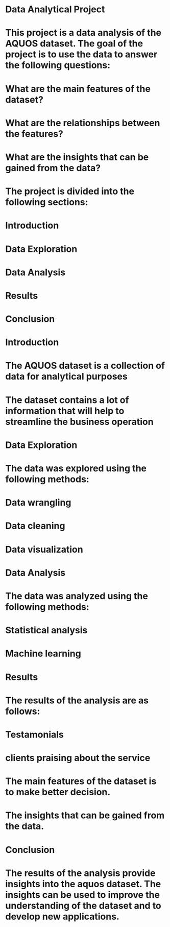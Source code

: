# Data Analytical Project

# This project is a data analysis of the AQUOS dataset. The goal of the project is to use the data to answer the following questions:

# What are the main features of the dataset?
# What are the relationships between the features?
# What are the insights that can be gained from the data?
# The project is divided into the following sections:

# Introduction
# Data Exploration
# Data Analysis
# Results
# Conclusion

# Introduction
# The AQUOS dataset is a collection of data for analytical purposes

# The dataset contains a lot of information that will help to streamline the business operation

# Data Exploration

# The data was explored using the following methods:

# Data wrangling
# Data cleaning
# Data visualization
# Data Analysis
# The data was analyzed using the following methods:

# Statistical analysis
# Machine learning

# Results
# The results of the analysis are as follows:

# Testamonials
# clients praising about the service

# The main features of the dataset is to make better decision.
# The insights that can be gained from the data.

# Conclusion

# The results of the analysis provide insights into the aquos dataset. The insights can be used to improve the understanding of the dataset and to develop new applications.

